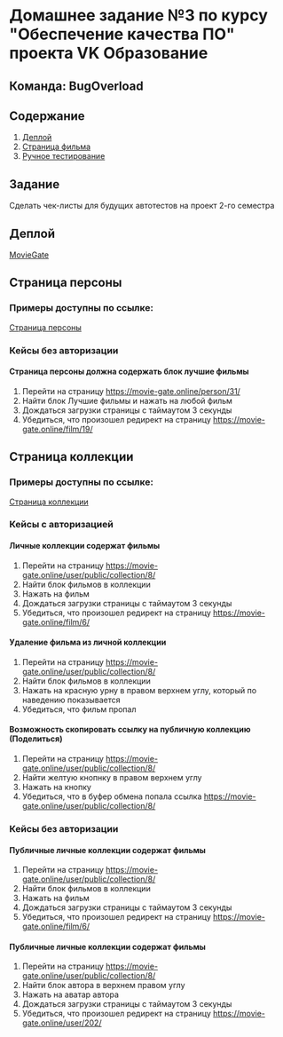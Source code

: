 # Домашнее задание №3 по курсу "Обеспечение качества ПО" проекта VK Образование
## Команда: **BugOverload**

## Содержание

1. [Деплой](#деплой)
2. [Страница фильма](#задание)
3. [Ручное тестирование](#ручное-тестирование)

## Задание
Сделать чек-листы для будущих автотестов на проект 2-го семестра

## Деплой
[MovieGate](https://movie-gate.online/)

## Страница персоны
### Примеры доступны по ссылке:
[Страница персоны](https://movie-gate.online/person/31/)

### Кейсы без авторизации
#### Страница персоны должна содержать блок лучшие фильмы

1. Перейти на страницу https://movie-gate.online/person/31/
2. Найти блок Лучшие фильмы и нажать на любой фильм 
3. Дождаться загрузки страницы с таймаутом 3 секунды
4. Убедиться, что произошел редирект на страницу https://movie-gate.online/film/19/

## Страница коллекции
### Примеры доступны по ссылке:
[Страница коллекции](https://movie-gate.online/user/public/collection/2/)

### Кейсы с авторизацией
#### Личные коллекции содержат фильмы

1. Перейти на страницу https://movie-gate.online/user/public/collection/8/
2. Найти блок фильмов в коллекции 
3. Нажать на фильм 
4. Дождаться загрузки страницы с таймаутом 3 секунды
5. Убедиться, что произошел редирект на страницу https://movie-gate.online/film/6/

#### Удаление фильма из личной коллекции

1. Перейти на страницу https://movie-gate.online/user/public/collection/8/
2. Найти блок фильмов в коллекции
3. Нажать на красную урну в правом верхнем углу, который по наведению показывается
4. Убедиться, что фильм пропал

#### Возможность скопировать ссылку на публичную коллекцию (Поделиться)

1. Перейти на страницу https://movie-gate.online/user/public/collection/8/
2. Найти желтую кнопнку в правом верхнем углу
3. Нажать на кнопку 
4. Убедиться, что в буфер обмена попала ссылка https://movie-gate.online/user/public/collection/8/

### Кейсы без авторизации
#### Публичные личные коллекции содержат фильмы

1. Перейти на страницу https://movie-gate.online/user/public/collection/8/
2. Найти блок фильмов в коллекции
3. Нажать на фильм
4. Дождаться загрузки страницы с таймаутом 3 секунды
5. Убедиться, что произошел редирект на страницу https://movie-gate.online/film/6/

#### Публичные личные коллекции содержат фильмы

1. Перейти на страницу https://movie-gate.online/user/public/collection/8/
2. Найти блок автора в верхнем правом углу
3. Нажать на аватар автора
4. Дождаться загрузки страницы с таймаутом 3 секунды
5. Убедиться, что произошел редирект на страницу https://movie-gate.online/user/202/